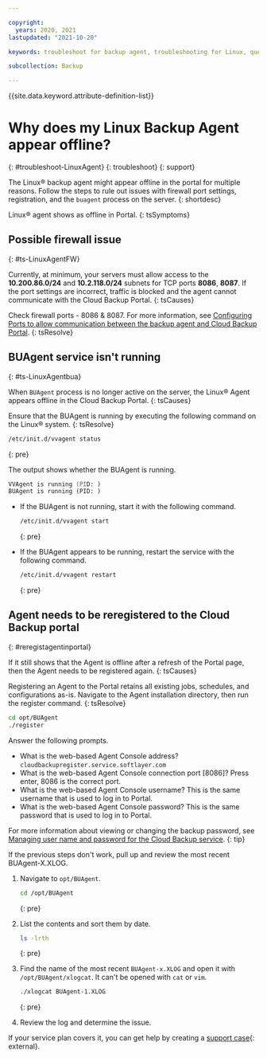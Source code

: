 ```yaml
---

copyright:
  years: 2020, 2021
lastupdated: "2021-10-20"

keywords: troubleshoot for backup agent, troubleshooting for Linux, question about backup agent, troubleshooting backup, backup agent offline

subcollection: Backup

---
```


{{site.data.keyword.attribute-definition-list}}

# Why does my Linux Backup Agent appear offline?
{: #troubleshoot-LinuxAgent}
{: troubleshoot}
{: support}

The Linux&reg; backup agent might appear offline in the portal for multiple reasons. Follow the steps to rule out issues with firewall port settings, registration, and the `buagent` process on the server.
{: shortdesc}

Linux&reg; agent shows as offline in Portal.
{: tsSymptoms}

## Possible firewall issue
{: #ts-LinuxAgentFW}

Currently, at minimum, your servers must allow access to the **10.200.86.0/24** and **10.2.118.0/24** subnets for TCP ports **8086**, **8087**. If the port settings are incorrect, traffic is blocked and the agent cannot communicate with the Cloud Backup Portal.
{: tsCauses}

Check firewall ports - 8086 & 8087. For more information, see [Configuring Ports to allow communication between the backup agent and Cloud Backup Portal](/docs/Backup?topic=Backup-portinfo).
{: tsResolve}

## BUAgent service isn't running
{: #ts-LinuxAgentbua}

When `BUAgent` process is no longer active on the server, the Linux&reg; Agent appears offline in the Cloud Backup Portal.
{: tsCauses}

Ensure that the BUAgent is running by executing the following command on the Linux&reg; system.
{: tsResolve}

```zsh
/etc/init.d/vvagent status
```
{: pre}

The output shows whether the BUAgent is running.
```zsh
VVAgent is running (PID: )
BUAgent is running (PID: )
```

* If the BUAgent is not running, start it with the following command.
   ```zsh
   /etc/init.d/vvagent start
   ```
   {: pre}

* If the BUAgent appears to be running, restart the service with the following command.
   ```zsh
   /etc/init.d/vvagent restart
   ```
   {: pre}

## Agent needs to be reregistered to the Cloud Backup portal
{: #reregistagentinportal}

If it still shows that the Agent is offline after a refresh of the Portal page, then the Agent needs to be registered again.
{: tsCauses}

Registering an Agent to the Portal retains all existing jobs, schedules, and configurations as-is. Navigate to the Agent installation directory, then run the register command.
{: tsResolve}

```zsh
cd opt/BUAgent
./register
```

Answer the following prompts.
* What is the web-based Agent Console address? `cloudbackupregister.service.softlayer.com`
* What is the web-based Agent Console connection port [8086]? Press enter, 8086 is the correct port.
* What is the web-based Agent Console username? This is the same username that is used to log in to Portal.
* What is the web-based Agent Console password? This is the same password that is used to log in to Portal.

For more information about viewing or changing the backup password, see [Managing user name and password for the Cloud Backup service](/docs/Backup?topic=Backup-changePassword).
{: tip}

If the previous steps don't work, pull up and review the most recent BUAgent-X.XLOG.

1. Navigate to `opt/BUAgent`.
   ```zsh
   cd /opt/BUAgent
   ```
   {: pre}

2.  List the contents and sort them by date.
    ```zsh
    ls -lrth
    ```
    {: pre}

3. Find the name of the most recent `BUAgent-x.XLOG` and open it with `/opt/BUAgent/xlogcat`. It can't be opened with `cat` or `vim`.
   ```zsh
   ./xlogcat BUAgent-1.XLOG
   ```
   {: pre}

4. Review the log and determine the issue.

If your service plan covers it, you can get help by creating a [support case](https://cloud.ibm.com/unifiedsupport/supportcenter){: external}.
